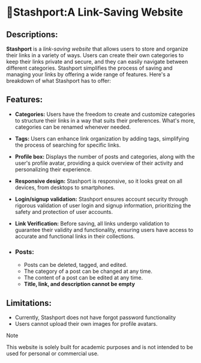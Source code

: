 # :link:Stashport:A Link-Saving Website

## Descriptions:
**Stashport** is a _link-saving website_ that allows users to store and organize their links in a variety of ways. Users can create their own categories to keep their links private and secure, and they can easily navigate between different categories. Stashport simplifies the process of saving and managing your links by offering a wide range of features. Here's a breakdown of what Stashport has to offer:

## Features:
* **Categories:** Users have the freedom to create and customize categories to structure their links in a way that suits their preferences. What's more, categories can be renamed whenever needed.

* **Tags:** Users can enhance link organization by adding tags, simplifying the process of searching for specific links.

* **Profile box:** Displays the number of posts and categories, along with the user's profile avatar, providing a quick overview of their activity and personalizing their experience.

* **Responsive design:** Stashport is responsive, so it looks great on all devices, from desktops to smartphones.

* **Login/signup validation:** Stashport ensures account security through rigorous validation of user login and signup information, prioritizing the safety and protection of user accounts.

* **Link Verification:** Before saving, all links undergo validation to guarantee their validity and functionality, ensuring users have access to accurate and functional links in their collections.

* ### Posts:
    * Posts can be deleted, tagged, and edited.
    * The category of a post can be changed at any time.
    * The content of a post can be edited at any time.
    * **Title, link, and description cannot be empty**

## Limitations:
 * Currently, Stashport does not have forgot password functionality
 * Users cannot upload their own images for profile avatars.

 > [!NOTE]
 > This website is solely built for academic purposes and is not intended to be used for personal or commercial use.